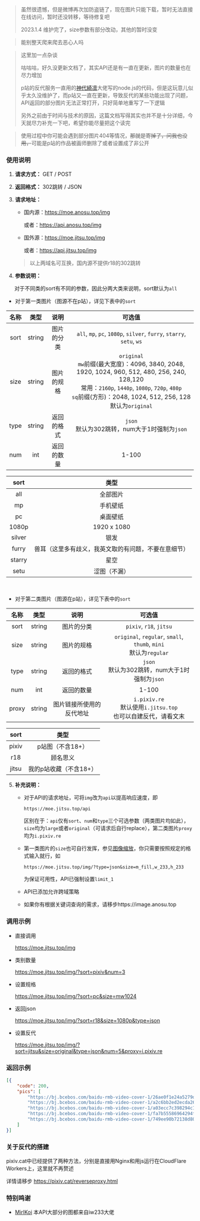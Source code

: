 > 虽然很遗憾，但是微博再次加防盗链了，现在图片只能下载，暂时无法直接在线访问，暂时还没转移，等待修复吧
>
> 2023.1.4 维护完了，size参数有部分改动，其他的暂时没变

> 能别整天爬来爬去恶心人吗

> 这里加一点杂谈
>
> 咕咕咕，好久没更新文档了，其实API还是有一直在更新，图片的数量也在尽力增加
>
> p站的反代服务一直用的[神代綺凛](https://moe.best)大佬写的node.js的代码，但是这玩意儿似乎太久没维护了，而p站又一直在更新，导致反代的某些功能出现了问题，API返回的部分图片无法正常打开，只好简单地重写了一下逻辑
>
> 另外之前由于时间与技术的原因，这篇文档写得其实也并不是十分详细，今天就尽力补充一下吧，希望你能尽量把这个读完



> 使用过程中你可能会遇到部分图片404等情况，~~那就是寄掉了，问我也没用，~~可能是p站的作品被画师删除了或者设置成了非公开



### 使用说明

1. **请求方式：** GET / POST

2. **返回格式：** 302跳转 / JSON

3. **请求地址：**

   - 国内源：https://moe.anosu.top/img

     或者：https://api.anosu.top/img

   - 国外源：https://moe.jitsu.top/img

     或者：https://api.jitsu.top/img

   > 以上两域名可互换，国内源不提供r18的302跳转

4. **参数说明：**

&emsp;&nbsp;&nbsp;对于不同类的sort有不同的参数，因此分两大类来说明，sort默认为`all`

- 对于第一类图片（图源不在p站），详见下表中的`sort`

| 名称 |  类型  |    说明    |                            可选值                            |
| :--: | :----: | :--------: | :----------------------------------------------------------: |
| sort | string | 图片的分类 | `all`, `mp`, `pc`, `1080p`, `silver`, `furry`, `starry`, `setu`, `ws` |
| size | string | 图片的规格 | `original`<br />`mw`前缀(最大宽度)：4096, 3840, 2048, 1920, 1024, 960, 512, 480, 256, 240, 128,120<br />常用：`2160p`, `1440p`, `1080p`, `720p`, `480p`<br />`sq`前缀(方形)：2048, 1024, 512, 256, 128<br />默认为`original` |
| type | string | 返回的格式 |      `json`<br />默认为302跳转，num大于1时强制为`json`       |
| num  |  int   | 返回的数量 |                            1-100                             |

|  sort  |                         类型                         |
| :----: | :--------------------------------------------------: |
|  all   |                       全部图片                       |
|   mp   |                       手机壁纸                       |
|   pc   |                       桌面壁纸                       |
| 1080p  |                     1920 x 1080                      |
| silver |                         银发                         |
| furry  | 兽耳（这里多有歧义，我英文取的有问题，不要在意细节） |
| starry |                         星空                         |
|  setu  |                     涩图（不漏）                     |

​     

- 对于第二类图片（图源在p站），详见下表中的`sort`

| 名称  |  类型  |           说明           |                            可选值                            |
| :---: | :----: | :----------------------: | :----------------------------------------------------------: |
| sort  | string |        图片的分类        |                   `pixiv`, `r18`, `jitsu`                    |
| size  | string |        图片的规格        | `original`, `regular`, `small`, `thumb`, `mini`<br />默认为`regular` |
| type  | string |        返回的格式        |      `json`<br />默认为302跳转，num大于1时强制为`json`       |
|  num  |  int   |        返回的数量        |                            1-100                             |
| proxy | string | 图片链接所使用的反代地址 | `i.pixiv.re`<br />默认使用`i.jitsu.top`<br />也可以自建反代，请看文末 |

| sort  |          类型          |
| :---: | :--------------------: |
| pixiv |    p站图（不含18+）    |
|  r18  |        顾名思义        |
| jitsu | 我的p站收藏（不含18+） |

5. **补充说明：**
   - 对于API的请求地址，可将`img`改为`api`以提高响应速度，即
   
     ```url
     https://moe.jitsu.top/api
     ```
   
     区别在于：`api`仅有`sort`、`num`和`type`三个可选参数（两类图片均如此），`size`均为`large`或者`original`（可请求后自行replace），第二类图片`proxy`均为`i.pixiv.re`
   
   - 第一类图片的`size`也可自行发挥，参见[图像缩放](https://cloud.baidu.com/doc/BOS/s/gkbisf3l4)，你只需要按照规定的格式输入就行，如
   
     ```url
     https://moe.jitsu.top/img/?type=json&size=m_fill,w_233,h_233
     ```
   
     为保证可用性，API已强制设置`limit_1`
   
   - API已添加允许跨域策略
   
   - 如果你有根据关键词查询的需求，请移步https://image.anosu.top



### 调用示例
- 直接调用

  https://moe.jitsu.top/img

- 类别数量

  https://moe.jitsu.top/img/?sort=pixiv&num=3

- 设置规格

  https://moe.jitsu.top/img/?sort=pc&size=mw1024

- 返回json

    https://moe.jitsu.top/img/?sort=r18&size=1080p&type=json

- 设置反代

  https://moe.jitsu.top/img/?sort=jitsu&size=original&type=json&num=5&proxy=i.pixiv.re




### 返回示例
```json
[{
    "code": 200,
    "pics": [
        "https://bj.bcebos.com/baidu-rmb-video-cover-1/26ae0f1e24a5279dd2e3651acecf16b0.jpeg?x-bce-process=image/resize,limit_1,m_lfit,w_1024",
        "https://bj.bcebos.com/baidu-rmb-video-cover-1/a2c6bb2ed2ecda2669b015f83d58559b.jpeg?x-bce-process=image/resize,limit_1,m_lfit,w_1024",
        "https://bj.bcebos.com/baidu-rmb-video-cover-1/a03ecc7c398294c119ccd6db4c19c7b4.jpeg?x-bce-process=image/resize,limit_1,m_lfit,w_1024",
        "https://bj.bcebos.com/baidu-rmb-video-cover-1/fa7b55586964294f751bfcaca5293de7.jpeg?x-bce-process=image/resize,limit_1,m_lfit,w_1024",
        "https://bj.bcebos.com/baidu-rmb-video-cover-1/749ee90b72138d807935bf585e40da59.jpeg?x-bce-process=image/resize,limit_1,m_lfit,w_1024"
    ]
}]
```



### 关于反代的搭建

pixiv.cat中已经提供了两种方法，分别是直接用Nginx和用js运行在CloudFlare Workers上，这里就不再赘述

详情请移步 https://pixiv.cat/reverseproxy.html



### 特别鸣谢

- [MirlKoi](https://iw233.cn) 本API大部分的图都来自iw233大佬
